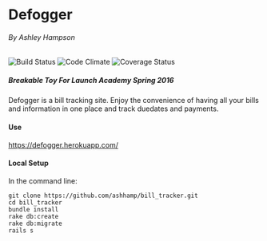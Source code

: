 # Defogger
###### By Ashley Hampson


![Build Status](https://codeship.com/projects/a2171c80-dcc9-0133-f4d3-0a7d4da1657a/status?branch=master)
![Code Climate](https://codeclimate.com/github/ashhamp/bill_tracker.png)
![Coverage Status](https://coveralls.io/repos/ashhamp/bill_tracker/badge.png)

##### Breakable Toy For Launch Academy Spring 2016

Defogger is a bill tracking site. Enjoy the convenience of having all your bills and information in one place and track duedates and payments. 

#### Use
https://defogger.herokuapp.com/

#### Local Setup
In the command line:
```
git clone https://github.com/ashhamp/bill_tracker.git
cd bill_tracker
bundle install
rake db:create
rake db:migrate
rails s
```




